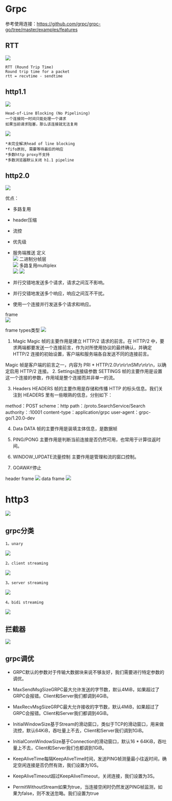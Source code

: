 # Grpc
参考使用连接：https://github.com/grpc/grpc-go/tree/master/examples/features

## RTT
![](.intro_images/RTT.png)

    RTT (Round Trip Time)
    Round trip time for a packet
    rtt = recvtime - sendtime
## http1.1
![](.intro_images/http1.1.png)

    Head-of-Line Blocking (No Pipelining) 
    一个连接同一时间只能处理一个请求
    如果当前请求阻塞，那么该连接就无法复用
![](.intro_images/http_pipeline.png)

    *未完全解决head of line blocking 
    *fifo原则, 需要等待最后的响应
    *多数http proxy不支持
    *多数浏览器默认关闭 h1.1 pipeline
## http2.0

![](.intro_images/http1.1VShttp2.0.png)

优点：
- 多路复用
- header压缩
- 流控
- 优先级
- 服务端推送
定义    
![](.intro_images/definition.png)
二进制分帧层    
![](.intro_images/binary_frame.png)
多路复用multiplex   
![](.intro_images/multi_routes.png)
![](.intro_images/multi_routes2.png)

- 并行交错地发送多个请求，请求之间互不影响。
- 并行交错地发送多个响应，响应之间互不干扰。
- 使用一个连接并行发送多个请求和响应。
  
frame    
![](.intro_images/frame.png)

frame types类型
![](.intro_images/frame_type.png)

1. Magic
Magic 帧的主要作用是建立 HTTP/2 请求的前言。在 HTTP/2 中，要求两端都要发送一个连接前言，作为对所使用协议的最终确认，并确定 HTTP/2 连接的初始设置，客户端和服务端各自发送不同的连接前言。

Magic 帧是客户端的前言之一，内容为 PRI * HTTP/2.0\r\n\r\nSM\r\n\r\n，以确定启用 HTTP/2 连接。
2. Settings连接级参数
SETTINGS 帧的主要作用是设置这一个连接的参数，作用域是整个连接而并非单一的流。

3. Headers
HEADERS 帧的主要作用是存储和传播 HTTP 的标头信息。我们关注到 HEADERS 里有一些眼熟的信息，分别如下：

method：POST
scheme：http
path：/proto.SearchService/Search
authority：:10001
content-type：application/grpc
user-agent：grpc-go/1.20.0-dev

4. Data
DATA 帧的主要作用是装填主体信息，是数据帧

5. PING/PONG
主要作用是判断当前连接是否仍然可用，也常用于计算往返时间。

6. WINDOW_UPDATE流量控制
主要作用是管理和流的窗口控制。

7. GOAWAY停止
    

header frame
![](.intro_images/header_frame.png)
data frame
![](.intro_images/data_frame.png)

# http3
![](.intro_images/http3.png)



    
## grpc分类
    1。unary
![](.intro_images/unary.png)

    2。client streaming
![](.intro_images/client_streaming.png)    

    3。server streaming
![](.intro_images/server_streaming.png)

    4。bidi streaming   
![](.intro_images/bidi_streaming.png)

## 拦截器
![](.intro_images/intercepter.png)


## grpc调优
* GRPC默认的参数对于传输大数据块来说不够友好，我们需要进行特定参数的调优。

* MaxSendMsgSizeGRPC最大允许发送的字节数，默认4MiB，如果超过了GRPC会报错。Client和Server我们都调到4GiB。

* MaxRecvMsgSizeGRPC最大允许接收的字节数，默认4MiB，如果超过了GRPC会报错。Client和Server我们都调到4GiB。

* InitialWindowSize基于Stream的滑动窗口，类似于TCP的滑动窗口，用来做流控，默认64KiB，吞吐量上不去，Client和Server我们调到1GiB。

* InitialConnWindowSize基于Connection的滑动窗口，默认16 * 64KiB，吞吐量上不去，Client和Server我们也都调到1GiB。

* KeepAliveTime每隔KeepAliveTime时间，发送PING帧测量最小往返时间，确定空闲连接是否仍然有效，我们设置为10S。

* KeepAliveTimeout超过KeepAliveTimeout，关闭连接，我们设置为3S。

* PermitWithoutStream如果为true，当连接空闲时仍然发送PING帧监测，如果为false，则不发送忽略。我们设置为true


